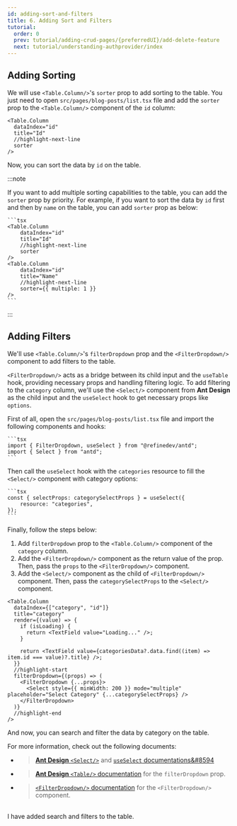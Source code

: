 ```yaml
---
id: adding-sort-and-filters
title: 6. Adding Sort and Filters
tutorial:
  order: 0
  prev: tutorial/adding-crud-pages/{preferredUI}/add-delete-feature
  next: tutorial/understanding-authprovider/index
---
```


## Adding Sorting

We will use `<Table.Column/>`'s `sorter` prop to add sorting to the table. You just need to open `src/pages/blog-posts/list.tsx` file and add the `sorter` prop to the `<Table.Column/>` component of the `id` column:

```tsx
<Table.Column
  dataIndex="id"
  title="Id"
  //highlight-next-line
  sorter
/>
```

Now, you can sort the data by `id` on the table.

:::note

If you want to add multiple sorting capabilities to the table, you can add the `sorter` prop by priority.
For example, if you want to sort the data by `id` first and then by `name` on the table, you can add `sorter` prop as below:

    ```tsx
    <Table.Column
        dataIndex="id"
        title="Id"
        //highlight-next-line
        sorter
    />
    <Table.Column
        dataIndex="id"
        title="Name"
        //highlight-next-line
        sorter={{ multiple: 1 }}
    />
    ```

:::

## Adding Filters

We'll use `<Table.Column/>`'s `filterDropdown` prop and the `<FilterDropdown/>` component to add filters to the table.

`<FilterDropdown/>` acts as a bridge between its child input and the `useTable` hook, providing necessary props and handling filtering logic. To add filtering to the `category` column, we'll use the `<Select/>` component from **Ant Design** as the child input and the `useSelect` hook to get necessary props like `options`.

First of all, open the `src/pages/blog-posts/list.tsx` file and import the following components and hooks:

    ```tsx
    import { FilterDropdown, useSelect } from "@refinedev/antd";
    import { Select } from "antd";
    ```

Then call the `useSelect` hook with the `categories` resource to fill the `<Select/>` component with category options:

    ```tsx
    const { selectProps: categorySelectProps } = useSelect({
        resource: "categories",
    });
    ```

Finally, follow the steps below:

1. Add `filterDropdown` prop to the `<Table.Column/>` component of the `category` column.
2. Add the `<FilterDropdown/>` component as the return value of the prop. Then, pass the `props` to the `<FilterDropdown/>` component.
3. Add the `<Select/>` component as the child of `<FilterDropdown/>` component. Then, pass the `categorySelectProps` to the `<Select/>` component.

```tsx
<Table.Column
  dataIndex={["category", "id"]}
  title="category"
  render={(value) => {
    if (isLoading) {
      return <TextField value="Loading..." />;
    }

    return <TextField value={categoriesData?.data.find((item) => item.id === value)?.title} />;
  }}
  //highlight-start
  filterDropdown={(props) => (
    <FilterDropdown {...props}>
      <Select style={{ minWidth: 200 }} mode="multiple" placeholder="Select Category" {...categorySelectProps} />
    </FilterDropdown>
  )}
  //highlight-end
/>
```

And now, you can search and filter the data by category on the table.

For more information, check out the following documents:

- > [**Ant Design** `<Select/>`](https://ant.design/components/select) and [`useSelect` documentations&#8594](/docs/ui-integrations/ant-design/hooks/use-select/index)

- > [**Ant Design** `<Table/>` documentation](https://ant.design/components/table#components-table-demo-custom-filter-panel) for the `filterDropdown` prop.

- > [`<FilterDropdown/>` documentation](/docs/ui-integrations/ant-design/components/filter-dropdown/index) for the `<FilterDropdown/>` component.

<br/>

<Checklist>

<ChecklistItem id="add-search-and-filters-antd">
I have added search and filters to the table.
</ChecklistItem>

</Checklist>
